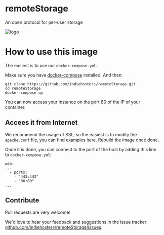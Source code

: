 # remoteStorage

An open protocol for per-user storage

![logo](https://cdn.rawgit.com/remotestorage/design/master/logo-new/icon.svg)

# How to use this image

The easiest is to use our `docker-compose.yml`.

Make sure you have [docker-compose](http://docs.docker.com/compose/install/) installed. And then:

```
git clone https://github.com/indiehosters/remoteStorage.git
cd remoteStorage
docker-compose up
```

You can now access your instance on the port 80 of the IP of your container.

## Accees it from Internet

We recommend the usage of SSL, so the easiest is to modify the `apache.conf` file, you can find examples [here](https://github.com/fkooman/php-remote-storage/blob/master/contrib/storage.local.conf.ubuntu).
Rebuild the image once done.

Once it is done, you can connect to the port of the host by adding this line to `docker-compose.yml`:
```
web:
...
  - ports:
    - "443:443"
    - "80:80"
...
```

## Contribute

Pull requests are very welcome!

We'd love to hear your feedback and suggestions in the issue tracker: [github.com/indiehosters/remoteStorage/issues](https://github.com/indiehosters/remoteStorage/issues). 
